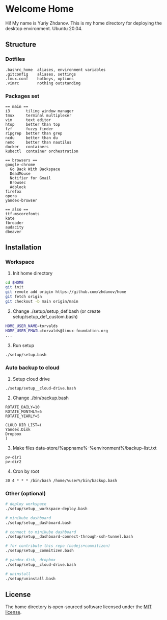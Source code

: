 # Welcome Home
Hi! My name is Yuriy Zhdanov. This is my home directory for deploying the desktop environment. Ubuntu 20.04.

## Structure

### Dotfiles
```
.bashrc_home  aliases, environment variables
.gitconfig    aliases, settings
.tmux.conf    hotkeys, options
.vimrc        nothing outstanding
```

### Packages set
```
== main ==
i3       tiling window manager
tmux     terminal multiplexer
vim      text editor
htop     better than top
fzf      fuzzy finder
ripgrep  better than grep
ncdu     better than du
nemo     better than nautilus
docker   containers
kubectl  container orchestration

== browsers ==
google-chrome
  Go Back With Backspace
  DeadMouse
  Notifier for Gmail
  Browsec
  Adblock
firefox
opera
yandex-browser

== also ==
ttf-mscorefonts
kate
fbreader
audacity
dbeaver
```

## Installation

### Workspace
1. Init home directory
```bash
cd $HOME
git init
git remote add origin https://github.com/zhdanov/home
git fetch origin
git checkout -b main origin/main
```
2. Change ./setup/setup_def.bash (or create setup/setup_def_custom.bash)
```bash
HOME_USER_NAME=torvalds
HOME_USER_EMAIL=torvalds@linux-foundation.org
...
```
3. Run setup
```bash
./setup/setup.bash
```

### Auto backup to cloud
1. Setup cloud drive
```
./setup/setup__cloud-drive.bash
```
2. Change ./bin/backup.bash
```
ROTATE_DAILY=10
ROTATE_MONTHLY=5
ROTATE_YEARLY=5

CLOUD_DIR_LIST=(
Yandex.Disk
Dropbox
)
```
3. Make files data-store/%appname%-%environment%/backup-list.txt
```
pv-dir1
pv-dir2
```
4. Cron by root
```
30 4 * * * /bin/bash /home/%user%/bin/backup.bash
```

### Other (optional)
```bash
# deploy workspace
./setup/setup__workspace-deploy.bash

# minikube dashboard
./setup/setup__dashboard.bash

# connect to minikube dashboard
./setup/setup__dashboard-connect-through-ssh-tunnel.bash

# for contribute this repo (nodejs+commitizen)
./setup/setup__commitizen.bash

# yandex-disk, dropbox
./setup/setup__cloud-drive.bash

# uninstall
./setup/uninstall.bash
```

## License
The home directory is open-sourced software licensed under the [MIT license](https://opensource.org/licenses/MIT).

